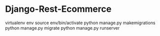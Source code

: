 # Django-Rest-Ecommerce
virtualenv env
source env/bin/activate
python manage.py makemigrations
python manage.py migrate
python manage.py runserver
